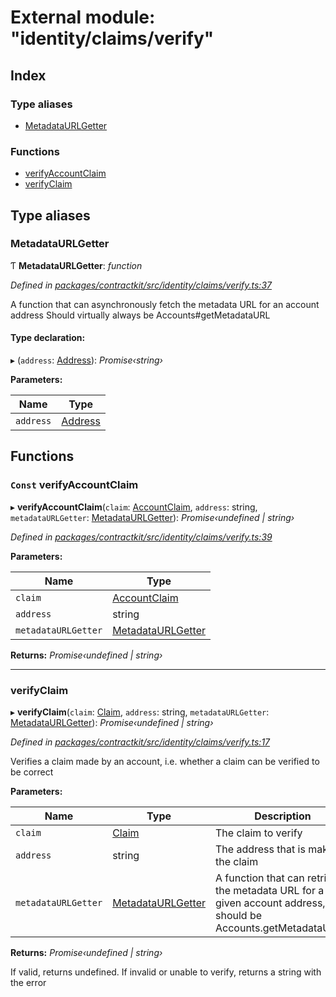 # External module: "identity/claims/verify"

## Index

### Type aliases

* [MetadataURLGetter](_identity_claims_verify_.md#metadataurlgetter)

### Functions

* [verifyAccountClaim](_identity_claims_verify_.md#const-verifyaccountclaim)
* [verifyClaim](_identity_claims_verify_.md#verifyclaim)

## Type aliases

###  MetadataURLGetter

Ƭ **MetadataURLGetter**: *function*

*Defined in [packages/contractkit/src/identity/claims/verify.ts:37](https://github.com/celo-org/celo-monorepo/blob/6049da1fa/packages/contractkit/src/identity/claims/verify.ts#L37)*

A function that can asynchronously fetch the metadata URL for an account address
Should virtually always be Accounts#getMetadataURL

#### Type declaration:

▸ (`address`: [Address](_base_.md#address)): *Promise‹string›*

**Parameters:**

Name | Type |
------ | ------ |
`address` | [Address](_base_.md#address) |

## Functions

### `Const` verifyAccountClaim

▸ **verifyAccountClaim**(`claim`: [AccountClaim](_identity_claims_account_.md#accountclaim), `address`: string, `metadataURLGetter`: [MetadataURLGetter](_identity_claims_verify_.md#metadataurlgetter)): *Promise‹undefined | string›*

*Defined in [packages/contractkit/src/identity/claims/verify.ts:39](https://github.com/celo-org/celo-monorepo/blob/6049da1fa/packages/contractkit/src/identity/claims/verify.ts#L39)*

**Parameters:**

Name | Type |
------ | ------ |
`claim` | [AccountClaim](_identity_claims_account_.md#accountclaim) |
`address` | string |
`metadataURLGetter` | [MetadataURLGetter](_identity_claims_verify_.md#metadataurlgetter) |

**Returns:** *Promise‹undefined | string›*

___

###  verifyClaim

▸ **verifyClaim**(`claim`: [Claim](_identity_claims_claim_.md#claim), `address`: string, `metadataURLGetter`: [MetadataURLGetter](_identity_claims_verify_.md#metadataurlgetter)): *Promise‹undefined | string›*

*Defined in [packages/contractkit/src/identity/claims/verify.ts:17](https://github.com/celo-org/celo-monorepo/blob/6049da1fa/packages/contractkit/src/identity/claims/verify.ts#L17)*

Verifies a claim made by an account, i.e. whether a claim can be verified to be correct

**Parameters:**

Name | Type | Description |
------ | ------ | ------ |
`claim` | [Claim](_identity_claims_claim_.md#claim) | The claim to verify |
`address` | string | The address that is making the claim |
`metadataURLGetter` | [MetadataURLGetter](_identity_claims_verify_.md#metadataurlgetter) | A function that can retrieve the metadata URL for a given account address,                          should be Accounts.getMetadataURL() |

**Returns:** *Promise‹undefined | string›*

If valid, returns undefined. If invalid or unable to verify, returns a string with the error

